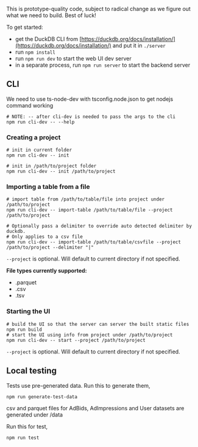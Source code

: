 This is prototype-quality code, subject to radical change as we figure out
what we need to build. Best of luck!

To get started:

- get the DuckDB CLI from [https://duckdb.org/docs/installation/](https://duckdb.org/docs/installation/) and put it in `./server`
- run `npm install`
- run `npm run dev` to start the web UI dev server
- in a separate process, run `npm run server` to start the backend server

## CLI
We need to use ts-node-dev with tsconfig.node.json to get nodejs command working
```
# NOTE: -- after cli-dev is needed to pass the args to the cli
npm run cli-dev -- --help
```

### Creating a project
```
# init in current folder
npm run cli-dev -- init
```

```
# init in /path/to/project folder
npm run cli-dev -- init /path/to/project
```

### Importing a table from a file
```
# import table from /path/to/table/file into project under /path/to/project
npm run cli-dev -- import-table /path/to/table/file --project /path/to/project

# Optionally pass a delimiter to override auto detected delimiter by duckdb.
# Only applies to a csv file
npm run cli-dev -- import-table /path/to/table/csvfile --project /path/to/project --delimiter "|"
```
`--project` is optional. Will default to current directory if not specified.

**File types currently supported:**
 - .parquet
 - .csv
 - .tsv

### Starting the UI
```
# build the UI so that the server can server the built static files
npm run build
# start the UI using info from project under /path/to/project
npm run cli-dev -- start --project /path/to/project
```
`--project` is optional. Will default to current directory if not specified.

## Local testing
Tests use pre-generated data. Run this to generate them,
```
npm run generate-test-data
```
csv and parquet files for AdBids, AdImpressions and User datasets are generated under /data

Run this for test,
```
npm run test
```
